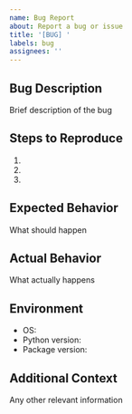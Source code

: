 ```yaml
---
name: Bug Report
about: Report a bug or issue
title: '[BUG] '
labels: bug
assignees: ''
---
```


## Bug Description
Brief description of the bug

## Steps to Reproduce
1.
2.
3.

## Expected Behavior
What should happen

## Actual Behavior
What actually happens

## Environment
- OS:
- Python version:
- Package version:

## Additional Context
Any other relevant information
